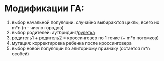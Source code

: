 # Модификации ГА:
1. выбор начальной популяции: случайно выбираются циклы, всего их m*n (n - число городов)
2. выбор родителей: аутбридинг/<u>рулетка</u>
3. родитель1 + родитель2 = кроссинговер по 1 точке (+ m*n потомков)
4. мутация: корректировка ребенка после кроссинговера
5. выбор новой популяции по элиторному признаку (остается m*n особей)
